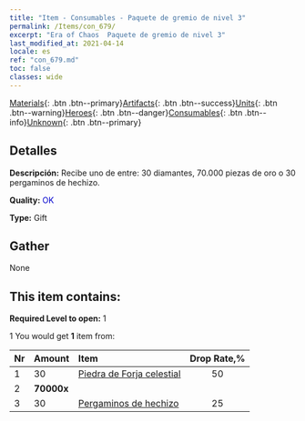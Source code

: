 ```yaml
---
title: "Item - Consumables - Paquete de gremio de nivel 3"
permalink: /Items/con_679/
excerpt: "Era of Chaos  Paquete de gremio de nivel 3"
last_modified_at: 2021-04-14
locale: es
ref: "con_679.md"
toc: false
classes: wide
---
```

 [Materials](/es/Items/){: .btn .btn--primary}[Artifacts](/es/Items/Artifacts/){: .btn .btn--success}[Units](/es/Items/Units/){: .btn .btn--warning}[Heroes](/es/Items/Heroes/){: .btn .btn--danger}[Consumables](/es/Items/Consumables/){: .btn .btn--info}[Unknown](/es/Items/Unknown/){: .btn .btn--primary}

## Detalles
 **Descripción:** Recibe uno de entre: 30 diamantes, 70.000 piezas de oro o 30 pergaminos de hechizo.

 **Quality:** <span style="color: #0000CD">OK</span>

 **Type:** Gift

## Gather

  None

## This item contains:

 **Required Level to open:** 1

 1 You would get **1** item  from:

  | Nr | Amount |     Item    | Drop Rate,% |
  |:---|:-------|:------------|:---------:|
  | 1 | 30 | [Piedra de Forja celestial](/es/Items/art_188/) | 50 | 
  | 2 |  **70000x** | <i class="fas fa-coins"/> |  | 25 | 
  | 3 | 30 | [Pergaminos de hechizo](/es/Items/con_694/) | 25 | 
